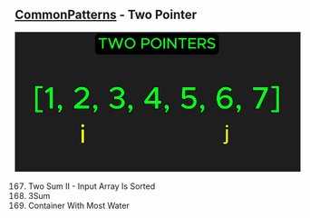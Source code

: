 ## [CommonPatterns](/README.md#common-patterns) - Two Pointer
![image](imgs\two-pointers-0.png)

167. Two Sum II - Input Array Is Sorted
15.  3Sum
11. Container With Most Water
